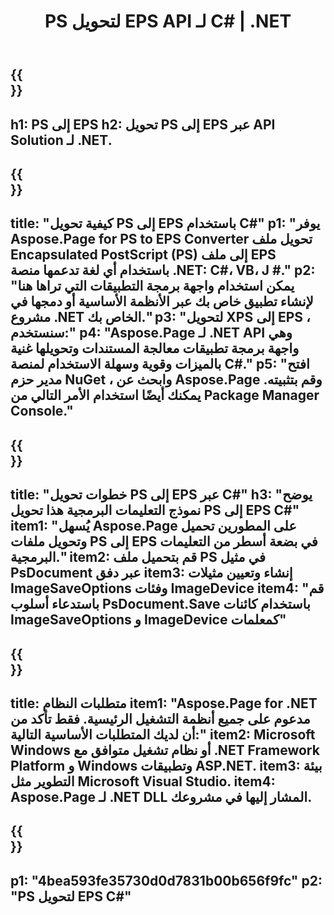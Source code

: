 ﻿---
translation: true
template: /_templates/_conversion-child-net.md
title: PS لتحويل EPS API لـ C# | .NET
url: /net/conversion/ps-to-eps/
description: 'رمز عينة لتحويل PS إلى EPS C#. استخدم رمز مثال API لملفات PS المجمعة لتحويل EPS داخل VB.NET أو Asp.NET أو أي تطبيق قائم على .NET.'
informat: PS
outformat: EPS
otherformats: XPS EPS
---

{{<section banner>}}
---
h1: PS إلى EPS
h2: تحويل PS إلى EPS عبر API Solution لـ .NET.
---

{{<section overview>}}
---
title: "كيفية تحويل PS إلى EPS باستخدام C#"
p1: "يوفر Aspose.Page for PS to EPS Converter تحويل ملف Encapsulated PostScript (PS) إلى ملف EPS باستخدام أي لغة تدعمها منصة .NET: C#، VB، J #."
p2: "يمكن استخدام واجهة برمجة التطبيقات التي تراها هنا لإنشاء تطبيق خاص بك عبر الأنظمة الأساسية أو دمجها في مشروع .NET الخاص بك."
p3: "لتحويل XPS إلى EPS ، سنستخدم:"
p4: "Aspose.Page لـ .NET API وهي واجهة برمجة تطبيقات معالجة المستندات وتحويلها غنية بالميزات وقوية وسهلة الاستخدام لمنصة C#."
p5: "افتح مدير حزم NuGet ، وابحث عن Aspose.Page وقم بتثبيته. يمكنك أيضًا استخدام الأمر التالي من Package Manager Console."
---

{{<section feature1>}}
---
title: "خطوات تحويل PS إلى EPS عبر C#"
h3: "يوضح نموذج التعليمات البرمجية هذا تحويل PS إلى EPS C#"
item1: "يُسهل Aspose.Page على المطورين تحميل وتحويل ملفات PS إلى EPS في بضعة أسطر من التعليمات البرمجية."
item2: قم بتحميل ملف PS في مثيل PsDocument عبر دفق
item3: إنشاء وتعيين مثيلات ImageSaveOptions وفئات ImageDevice
item4: "قم باستدعاء أسلوب PsDocument.Save باستخدام كائنات ImageSaveOptions و ImageDevice كمعلمات"
---

{{<section feature2>}}
---
title: متطلبات النظام
item1: "Aspose.Page for .NET مدعوم على جميع أنظمة التشغيل الرئيسية. فقط تأكد من أن لديك المتطلبات الأساسية التالية:"
item2: Microsoft Windows أو نظام تشغيل متوافق مع .NET Framework Platform و Windows وتطبيقات ASP.NET.
item3: بيئة التطوير مثل Microsoft Visual Studio.
item4: Aspose.Page لـ .NET DLL المشار إليها في مشروعك.
---

{{<section gist>}}
---
p1: "4bea593fe35730d0d7831b00b656f9fc"
p2: "PS لتحويل EPS C#"
---

